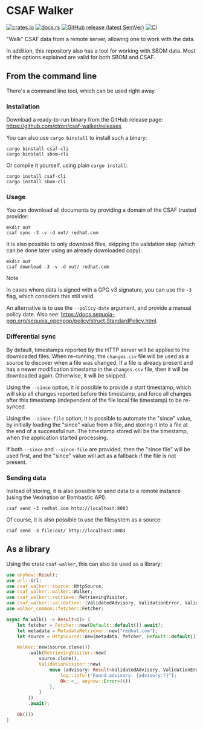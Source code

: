 # CSAF Walker

[![crates.io](https://img.shields.io/crates/v/csaf-walker.svg)](https://crates.io/crates/csaf-walker)
[![docs.rs](https://docs.rs/csaf-walker/badge.svg)](https://docs.rs/csaf-walker)
[![GitHub release (latest SemVer)](https://img.shields.io/github/v/tag/scm-rs/csaf-walker?sort=semver)](https://github.com/scm-rs/csaf-walker/releases)
[![CI](https://github.com/ctron/csaf-walker/workflows/CI/badge.svg)](https://github.com/ctron/csaf-walker/actions?query=workflow%3A%22CI%22)

"Walk" CSAF data from a remote server, allowing one to work with the data.

In addition, this repository also has a tool for working with SBOM data. Most of the options explained are valid for
both SBOM and CSAF.

## From the command line

There's a command line tool, which can be used right away.

### Installation

Download a ready-to-run binary from the GitHub release page: <https://github.com/ctron/csaf-walker/releases>

You can also use `cargo binstall` to install such a binary:

```shell
cargo binstall csaf-cli
cargo binstall sbom-cli
```

Or compile it yourself, using plain `cargo install`:

```shell
cargo install csaf-cli
cargo install sbom-cli
```

### Usage

You can download all documents by providing a domain of the CSAF trusted provider:

```shell
mkdir out
csaf sync -3 -v -d out/ redhat.com
```

It is also possible to only download files, skipping the validation step (which can be done later using an already
downloaded copy):

```shell
mkdir out
csaf download -3 -v -d out/ redhat.com
```

> [!NOTE]
> In cases where data is signed with a GPG v3 signature, you can use the `-3` flag, which considers this still valid.
>
> An alternative is to use the `--policy-date` argument, and provide a manual policy date. Also
> see: <https://docs.sequoia-pgp.org/sequoia_openpgp/policy/struct.StandardPolicy.html>.

### Differential sync

By default, timestamps reported by the HTTP server will be applied to the downloaded files. When re-running, the
`changes.csv` file will be used as a source to discover when a file was changed. If a file is already present and has
a newer modification timestamp in the `changes.csv` file, then it will be downloaded again. Otherwise, it will be
skipped.

Using the `--since` option, it is possible to provide a start timestamp, which will skip all changes reported before
this timestamp, and force all changes after this timestamp (independent of the file local file timestamp) to be
re-synced.

Using the `--since-file` option, it is possible to automate the "since" value, by initially loading the "since" value
from a file, and storing it into a file at the end of a successful run. The timestamp stored will be the timestamp,
when the application started processing.

If both `--since` and `--since-file` are provided, then the "since file" will be used first, and the "since" value will
act as a fallback if the file is not present.

### Sending data

Instead of storing, it is also possible to send data to a remote instance (using the Vexination or Bombastic API).

```shell
csaf send -3 redhat.com http://localhost:8083
```

Of course, it is also possible to use the filesystem as a source:

```shell
csaf send -3 file:out/ http://localhost:8083
```

## As a library

Using the crate `csaf-walker`, this can also be used as a library:

```rust
use anyhow::Result;
use url::Url;
use csaf_walker::source::HttpSource;
use csaf_walker::walker::Walker;
use csaf_walker::retrieve::RetrievingVisitor;
use csaf_walker::validation::{ValidatedAdvisory, ValidationError, ValidationVisitor};
use walker_common::fetcher::Fetcher;

async fn walk() -> Result<()> {
    let fetcher = Fetcher::new(Default::default()).await?;
    let metadata = MetadataRetriever::new("redhat.com");
    let source = HttpSource::new(metadata, fetcher, Default::default());

    Walker::new(source.clone())
        .walk(RetrievingVisitor::new(
            source.clone(),
            ValidationVisitor::new(
                move |advisory: Result<ValidatedAdvisory, ValidationError>| async move {
                    log::info!("Found advisory: {advisory:?}");
                    Ok::<_, anyhow::Error>(())
                },
            )
        ))
        .await?;

    Ok(())
}
```

